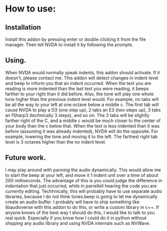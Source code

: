 # How to use:

## Installation

Install this addon by pressing enter or double clicking it from the file manager. Then tell NVDA to install it by following the prompts.

## Using.

When NVDA  would normally speak indents, this addon should activate. If it doesn't, please contact me.
This addon will detect changes in indent level and beep to inform you that an indent occurred. When the text you are reading is more indented than the last text you were reading, it beeps farther to your right than it did before.
Also, the tone will play one whole tone higher  than the previous indent level would. For example, no tabs will be all the way to your left at one octave below a middle c. The first tab will cause NVDA to play a D3 (one step up), 2 tabs an E3 (two steps up), 3 tabs an fSharp3 (technically 3 steps), and so on.
The 3 tabs will be slightly farther right of the C, and a middle c would be much closer to the center of your body than the c below that.
When the text is less indented than it was before (assuming it was already indented), NVDA will do the opposite. For example, lowering the tone and moving it to the left. The farthest right tab level is 3 octaves higher than the no indent level.


## Future work.

I may play around with panning the audio dynamically. This would allow me to start the beep at your left, and move it 1 indent unit over a time of about 200 milliseconds. The advantage of this is you could judge the difference in indentation that just occurred, while in parrellell hearing the code you are currently editing. 
Techhnically, this will probably have to use separate audio libraries, because I do not think tones.beep is going to let me dynamically create an audio buffer. I probably will have to ship something like libaudioverse with this addon to do this, or write a custom library in c++. If anyone knows of the best way I should do this, I would like to talk to you real quick. Especially if you know how I could do it in python without shipping any audio library and using NVDA internals such as NVWave.